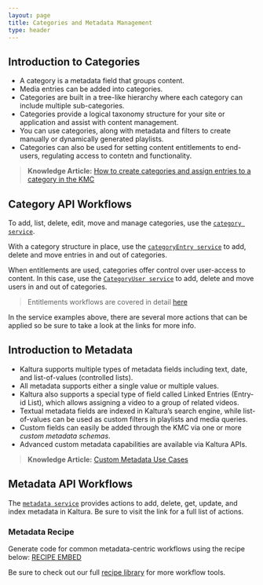 ```yaml
---
layout: page
title: Categories and Metadata Management
type: header
---
```


## Introduction to Categories

* A category is a metadata field that groups content. 
* Media entries can be added into categories. 
* Categories are built in a tree-like hierarchy where each category can include multiple sub-categories.
* Categories provide a logical taxonomy structure for your site or application and assist with content management. 
* You can use categories, along with metadata and filters to create manually or dynamically generated playlists.
* Categories can also be used for setting content entitlements to end-users, regulating access to contetn and functionality.

>**Knowledge Article:** [How to create categories and assign entries to a category in the KMC](http://knowledge.kaltura.com/faq/how-create-categories-and-assign-entries-category-kmc#categories)

## Category API Workflows

To add, list, delete, edit, move and manage categories, use the [`category service`](https://www.kaltura.com/api_v3/testmeDoc/index.php?service=category).

With a category structure in place, use the [`categoryEntry service`](https://www.kaltura.com/api_v3/testmeDoc/index.php?service=categoryEntry) to add, delete and move entries in and out of categories.

When entitlements are used, categories offer control over user-access to content. In this case, use the [`CategoryUser service`](https://www.kaltura.com/api_v3/testmeDoc/index.php?service=categoryUser) to add, delete and move users in and out of categories. 

>Entitlements workflows are covered in detail [here](#)

In the service examples above, there are several more actions that can be applied so be sure to take a look at the links for more info.

## Introduction to Metadata

* Kaltura supports multiple types of metadata fields including text, date, and list-of-values (controlled lists).
* All metadata supports either a single value or multiple values. 
* Kaltura also supports a special type of field called Linked Entries (Entry-id List), which allows assigning a video to a group of related videos.
* Textual metadata fields are indexed in Kaltura’s search engine, while list-of-values can be used as custom filters in playlists and media queries.
* Custom fields can easily be added through the KMC via one or more *custom metadata schemas*.
* Advanced custom metadata capabilities are available via Kaltura APIs.

>**Knowledge Article:** [Custom Metadata Use Cases](http://knowledge.kaltura.com/custom-metadata-use-cases#metadata)

## Metadata API Workflows

The [`metadata service`](https://www.kaltura.com/api_v3/testmeDoc/index.php?service=metadata_metadata) provides actions to add, delete, get, update, and index metadata in Kaltura. Be sure to visit the link for a full list of actions.

### Metadata Recipe
Generate code for common metadata-centric workflows using the recipe below:
[RECIPE EMBED](x)

Be sure to check out our full [recipe library](http://developers.kaltura.org) for more workflow tools.
